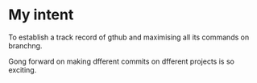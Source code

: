 # My  intent

To establish a track record of gthub and maximising all its commands on branchng.

Gong forward on making dfferent commits on dfferent projects is so exciting.
